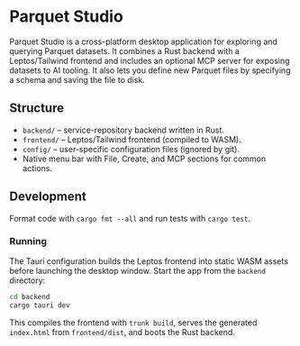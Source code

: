 # Parquet Studio

Parquet Studio is a cross-platform desktop application for exploring and querying Parquet datasets. It combines a Rust backend with a Leptos/Tailwind frontend and includes an optional MCP server for exposing datasets to AI tooling. It also lets you define new Parquet files by specifying a schema and saving the file to disk.

## Structure
- `backend/` – service-repository backend written in Rust.
- `frontend/` – Leptos/Tailwind frontend (compiled to WASM).
- `config/` – user-specific configuration files (ignored by git).
- Native menu bar with File, Create, and MCP sections for common actions.

## Development
Format code with `cargo fmt --all` and run tests with `cargo test`.

### Running
The Tauri configuration builds the Leptos frontend into static WASM assets before
launching the desktop window. Start the app from the `backend` directory:

```bash
cd backend
cargo tauri dev
```

This compiles the frontend with `trunk build`, serves the generated `index.html`
from `frontend/dist`, and boots the Rust backend.
